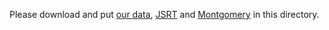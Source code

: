 Please download and put [our data](https://nihcc.box.com/s/r8kf5xcthjvvvf6r7l1an99e1nj4080m), [JSRT](http://db.jsrt.or.jp/eng.php) and [Montgomery](http://openi.nlm.nih.gov/imgs/collections/NLM-MontgomeryCXRSet.zip) in this directory.
